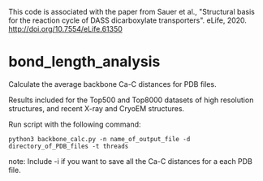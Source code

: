 This code is associated with the paper from  Sauer et al., "Structural basis for the reaction cycle of
DASS dicarboxylate transporters". eLife, 2020. http://doi.org/10.7554/eLife.61350

# bond_length_analysis
Calculate the average backbone Ca-C distances for PDB files. 

Results included for the Top500 and Top8000 datasets of high resolution structures, and recent X-ray and CryoEM structures.

Run script with the following command:
```
python3 backbone_calc.py -n name_of_output_file -d directory_of_PDB_files -t threads
```
note: Include -i if you want to save all the Ca-C distances for a each PDB file. 
